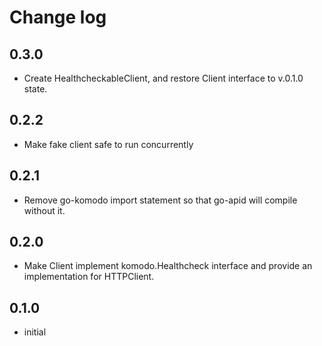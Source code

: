 Change log
==========
## 0.3.0
* Create HealthcheckableClient, and restore Client interface to v.0.1.0 state.

## 0.2.2
* Make fake client safe to run concurrently

## 0.2.1
* Remove go-komodo import statement so that go-apid will compile without it.

## 0.2.0
* Make Client implement komodo.Healthcheck interface and provide an implementation for HTTPClient.

## 0.1.0
* initial